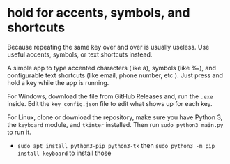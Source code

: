 # hold for accents, symbols, and shortcuts
Because repeating the same key over and over is usually useless. Use useful accents, symbols, or text shortcuts instead.

A simple app to type accented characters (like à), symbols (like ‰), and configurable text shortcuts (like email, phone number, etc.). Just press and hold a key while the app is running.

For Windows, download the file from GitHub Releases and, run the `.exe` inside. Edit the `key_config.json` file to edit what shows up for each key.

For Linux, clone or download the repository, make sure you have Python 3, the `keyboard` module, and `tkinter` installed. Then run `sudo python3 main.py` to run it.

- `sudo apt install python3-pip python3-tk` then `sudo python3 -m pip install keyboard` to install those
